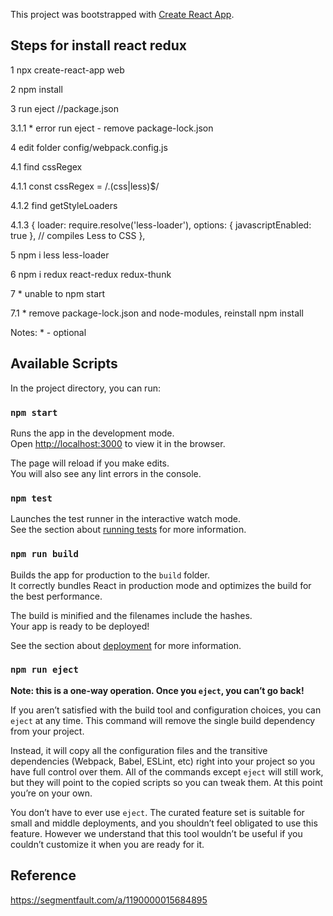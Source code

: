 This project was bootstrapped with [Create React App](https://github.com/facebook/create-react-app).

## Steps for install react redux
1 npx create-react-app web

2 npm install

3 run eject //package.json

3.1.1 * error run eject - remove package-lock.json

4 edit folder config/webpack.config.js

4.1 find cssRegex

4.1.1  const cssRegex = /\.(css|less)$/

4.1.2 find getStyleLoaders

4.1.3 
    {
        loader: require.resolve('less-loader'),
        options: { javascriptEnabled: true }, // compiles Less to CSS
      },
      
5 npm i less less-loader

6 npm i redux react-redux redux-thunk

7 * unable to npm start

7.1 * remove package-lock.json and node-modules, reinstall npm install

Notes: * - optional

## Available Scripts

In the project directory, you can run:

### `npm start`

Runs the app in the development mode.<br>
Open [http://localhost:3000](http://localhost:3000) to view it in the browser.

The page will reload if you make edits.<br>
You will also see any lint errors in the console.

### `npm test`

Launches the test runner in the interactive watch mode.<br>
See the section about [running tests](https://facebook.github.io/create-react-app/docs/running-tests) for more information.

### `npm run build`

Builds the app for production to the `build` folder.<br>
It correctly bundles React in production mode and optimizes the build for the best performance.

The build is minified and the filenames include the hashes.<br>
Your app is ready to be deployed!

See the section about [deployment](https://facebook.github.io/create-react-app/docs/deployment) for more information.

### `npm run eject`

**Note: this is a one-way operation. Once you `eject`, you can’t go back!**

If you aren’t satisfied with the build tool and configuration choices, you can `eject` at any time. This command will remove the single build dependency from your project.

Instead, it will copy all the configuration files and the transitive dependencies (Webpack, Babel, ESLint, etc) right into your project so you have full control over them. All of the commands except `eject` will still work, but they will point to the copied scripts so you can tweak them. At this point you’re on your own.

You don’t have to ever use `eject`. The curated feature set is suitable for small and middle deployments, and you shouldn’t feel obligated to use this feature. However we understand that this tool wouldn’t be useful if you couldn’t customize it when you are ready for it.


## Reference
https://segmentfault.com/a/1190000015684895

